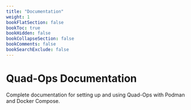 ```yaml
---
title: "Documentation"
weight: 1
bookFlatSection: false
bookToc: true
bookHidden: false
bookCollapseSection: false
bookComments: false
bookSearchExclude: false
---
```


# Quad-Ops Documentation

Complete documentation for setting up and using Quad-Ops with Podman and Docker Compose.